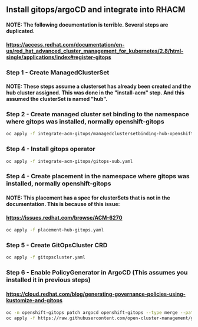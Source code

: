 ## Install gitops/argoCD and integrate into RHACM

#### NOTE: The following documentation is terrible. Several steps are duplicated.
#### https://access.redhat.com/documentation/en-us/red_hat_advanced_cluster_management_for_kubernetes/2.8/html-single/applications/index#register-gitops

### Step 1 - Create ManagedClusterSet
#### NOTE: These steps assume a clusterset has already been created and the hub cluster assigned. This was done in the "install-acm" step. And this assumed the clusterSet is named "hub".

### Step 2 - Create managed cluster set binding to the namespace where gitops was installed, normally openshift-gitops
```bash
oc apply -f integrate-acm-gitops/managedclustersetbinding-hub-openshift-gitops.yaml
```

### Step 4 - Install gitops operator
```bash
oc apply -f integrate-acm-gitops/gitops-sub.yaml
```

### Step 4 - Create placement in the namespace where gitops was installed, normally openshift-gitops
#### NOTE: This placement has a spec for clusterSets that is not in the documentation. This is because of this issue:
#### https://issues.redhat.com/browse/ACM-6270
```bash
oc apply -f placement-hub-gitops.yaml
```

### Step 5 -  Create GitOpsCluster CRD
```bash
oc apply -f gitopscluster.yaml
```

### Step 6 - Enable PolicyGenerator in ArgoCD (This assumes you installed it in previous steps)
#### https://cloud.redhat.com/blog/generating-governance-policies-using-kustomize-and-gitops
```bash
oc -n openshift-gitops patch argocd openshift-gitops --type merge --patch "$(curl https://raw.githubusercontent.com/stolostron/grc-policy-generator-blog/main/openshift-gitops/argocd-patch.yaml)"
oc apply -f https://raw.githubusercontent.com/open-cluster-management/grc-policy-generator-blog/main/openshift-gitops/cluster-role.yaml
```

